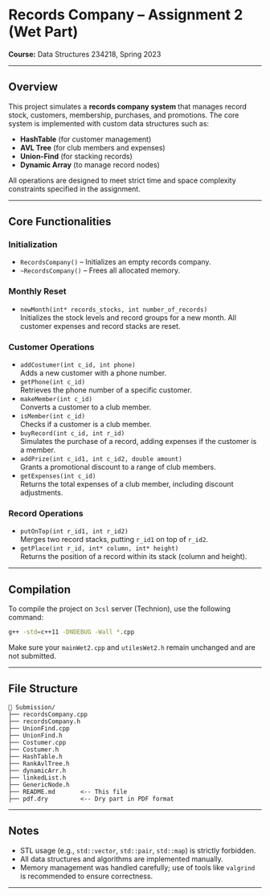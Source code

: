 
# Records Company – Assignment 2 (Wet Part)  
**Course:** Data Structures 234218, Spring 2023  

---

## Overview  
This project simulates a **records company system** that manages record stock, customers, membership, purchases, and promotions. The core system is implemented with custom data structures such as:

- **HashTable** (for customer management)
- **AVL Tree** (for club members and expenses)
- **Union-Find** (for stacking records)
- **Dynamic Array** (to manage record nodes)

All operations are designed to meet strict time and space complexity constraints specified in the assignment.

---

## Core Functionalities

### Initialization
- `RecordsCompany()` – Initializes an empty records company.
- `~RecordsCompany()` – Frees all allocated memory.

### Monthly Reset
- `newMonth(int* records_stocks, int number_of_records)`  
  Initializes the stock levels and record groups for a new month. All customer expenses and record stacks are reset.

### Customer Operations
- `addCostumer(int c_id, int phone)`  
  Adds a new customer with a phone number.
- `getPhone(int c_id)`  
  Retrieves the phone number of a specific customer.
- `makeMember(int c_id)`  
  Converts a customer to a club member.
- `isMember(int c_id)`  
  Checks if a customer is a club member.
- `buyRecord(int c_id, int r_id)`  
  Simulates the purchase of a record, adding expenses if the customer is a member.
- `addPrize(int c_id1, int c_id2, double amount)`  
  Grants a promotional discount to a range of club members.
- `getExpenses(int c_id)`  
  Returns the total expenses of a club member, including discount adjustments.

### Record Operations
- `putOnTop(int r_id1, int r_id2)`  
  Merges two record stacks, putting `r_id1` on top of `r_id2`.
- `getPlace(int r_id, int* column, int* height)`  
  Returns the position of a record within its stack (column and height).

---

## Compilation

To compile the project on `3csl` server (Technion), use the following command:

```bash
g++ -std=c++11 -DNDEBUG -Wall *.cpp
```

Make sure your `mainWet2.cpp` and `utilesWet2.h` remain unchanged and are not submitted.

---

## File Structure

```
📁 Submission/
├── recordsCompany.cpp
├── recordsCompany.h
├── UnionFind.cpp
├── UnionFind.h
├── Costumer.cpp
├── Costumer.h
├── HashTable.h
├── RankAvlTree.h
├── dynamicArr.h
├── linkedList.h
├── GenericNode.h
├── README.md       <-- This file
├── pdf.dry         <-- Dry part in PDF format
```

---

## Notes

- STL usage (e.g., `std::vector`, `std::pair`, `std::map`) is strictly forbidden.
- All data structures and algorithms are implemented manually.
- Memory management was handled carefully; use of tools like `valgrind` is recommended to ensure correctness.

---

